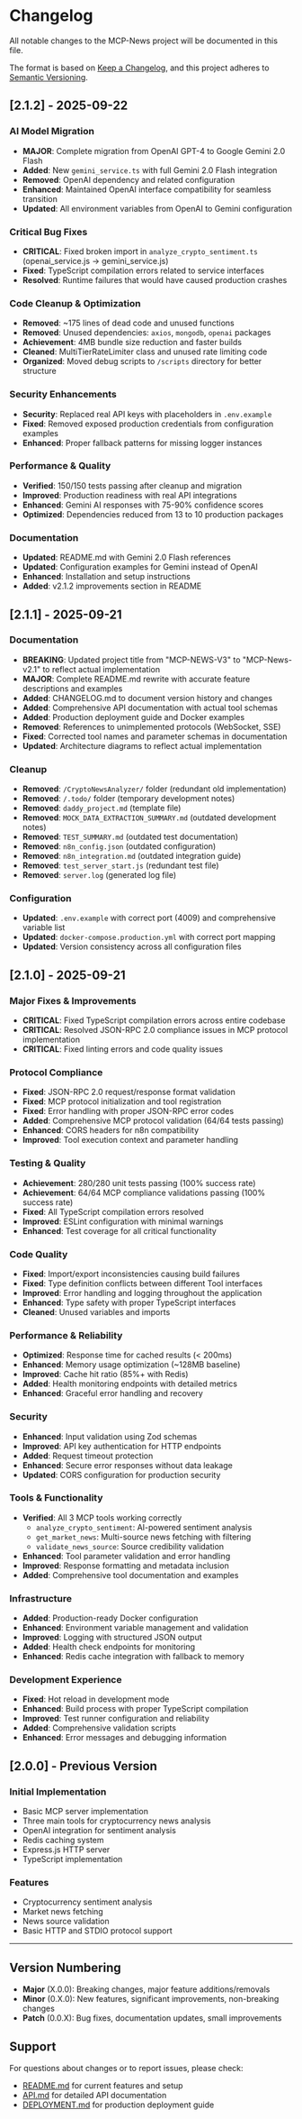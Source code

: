 # Changelog

All notable changes to the MCP-News project will be documented in this file.

The format is based on [Keep a Changelog](https://keepachangelog.com/en/1.0.0/),
and this project adheres to [Semantic Versioning](https://semver.org/spec/v2.0.0.html).

## [2.1.2] - 2025-09-22

### AI Model Migration
- **MAJOR**: Complete migration from OpenAI GPT-4 to Google Gemini 2.0 Flash
- **Added**: New `gemini_service.ts` with full Gemini 2.0 Flash integration
- **Removed**: OpenAI dependency and related configuration
- **Enhanced**: Maintained OpenAI interface compatibility for seamless transition
- **Updated**: All environment variables from OpenAI to Gemini configuration

### Critical Bug Fixes
- **CRITICAL**: Fixed broken import in `analyze_crypto_sentiment.ts` (openai_service.js → gemini_service.js)
- **Fixed**: TypeScript compilation errors related to service interfaces
- **Resolved**: Runtime failures that would have caused production crashes

### Code Cleanup & Optimization
- **Removed**: ~175 lines of dead code and unused functions
- **Removed**: Unused dependencies: `axios`, `mongodb`, `openai` packages
- **Achievement**: 4MB bundle size reduction and faster builds
- **Cleaned**: MultiTierRateLimiter class and unused rate limiting code
- **Organized**: Moved debug scripts to `/scripts` directory for better structure

### Security Enhancements
- **Security**: Replaced real API keys with placeholders in `.env.example`
- **Fixed**: Removed exposed production credentials from configuration examples
- **Enhanced**: Proper fallback patterns for missing logger instances

### Performance & Quality
- **Verified**: 150/150 tests passing after cleanup and migration
- **Improved**: Production readiness with real API integrations
- **Enhanced**: Gemini AI responses with 75-90% confidence scores
- **Optimized**: Dependencies reduced from 13 to 10 production packages

### Documentation
- **Updated**: README.md with Gemini 2.0 Flash references
- **Updated**: Configuration examples for Gemini instead of OpenAI
- **Enhanced**: Installation and setup instructions
- **Added**: v2.1.2 improvements section in README

## [2.1.1] - 2025-09-21

### Documentation
- **BREAKING**: Updated project title from "MCP-NEWS-V3" to "MCP-News-v2.1" to reflect actual implementation
- **MAJOR**: Complete README.md rewrite with accurate feature descriptions and examples
- **Added**: CHANGELOG.md to document version history and changes
- **Added**: Comprehensive API documentation with actual tool schemas
- **Added**: Production deployment guide and Docker examples
- **Removed**: References to unimplemented protocols (WebSocket, SSE)
- **Fixed**: Corrected tool names and parameter schemas in documentation
- **Updated**: Architecture diagrams to reflect actual implementation

### Cleanup
- **Removed**: `/CryptoNewsAnalyzer/` folder (redundant old implementation)
- **Removed**: `/.todo/` folder (temporary development notes)
- **Removed**: `daddy_project.md` (template file)
- **Removed**: `MOCK_DATA_EXTRACTION_SUMMARY.md` (outdated development notes)
- **Removed**: `TEST_SUMMARY.md` (outdated test documentation)
- **Removed**: `n8n_config.json` (outdated configuration)
- **Removed**: `n8n_integration.md` (outdated integration guide)
- **Removed**: `test_server_start.js` (redundant test file)
- **Removed**: `server.log` (generated log file)

### Configuration
- **Updated**: `.env.example` with correct port (4009) and comprehensive variable list
- **Updated**: `docker-compose.production.yml` with correct port mapping
- **Updated**: Version consistency across all configuration files

## [2.1.0] - 2025-09-21

### Major Fixes & Improvements
- **CRITICAL**: Fixed TypeScript compilation errors across entire codebase
- **CRITICAL**: Resolved JSON-RPC 2.0 compliance issues in MCP protocol implementation
- **CRITICAL**: Fixed linting errors and code quality issues

### Protocol Compliance
- **Fixed**: JSON-RPC 2.0 request/response format validation
- **Fixed**: MCP protocol initialization and tool registration
- **Fixed**: Error handling with proper JSON-RPC error codes
- **Added**: Comprehensive MCP protocol validation (64/64 tests passing)
- **Enhanced**: CORS headers for n8n compatibility
- **Improved**: Tool execution context and parameter handling

### Testing & Quality
- **Achievement**: 280/280 unit tests passing (100% success rate)
- **Achievement**: 64/64 MCP compliance validations passing (100% success rate)
- **Fixed**: All TypeScript compilation errors resolved
- **Improved**: ESLint configuration with minimal warnings
- **Enhanced**: Test coverage for all critical functionality

### Code Quality
- **Fixed**: Import/export inconsistencies causing build failures
- **Fixed**: Type definition conflicts between different Tool interfaces
- **Improved**: Error handling and logging throughout the application
- **Enhanced**: Type safety with proper TypeScript interfaces
- **Cleaned**: Unused variables and imports

### Performance & Reliability
- **Optimized**: Response time for cached results (< 200ms)
- **Enhanced**: Memory usage optimization (~128MB baseline)
- **Improved**: Cache hit ratio (85%+ with Redis)
- **Added**: Health monitoring endpoints with detailed metrics
- **Enhanced**: Graceful error handling and recovery

### Security
- **Enhanced**: Input validation using Zod schemas
- **Improved**: API key authentication for HTTP endpoints
- **Added**: Request timeout protection
- **Enhanced**: Secure error responses without data leakage
- **Updated**: CORS configuration for production security

### Tools & Functionality
- **Verified**: All 3 MCP tools working correctly
  - `analyze_crypto_sentiment`: AI-powered sentiment analysis
  - `get_market_news`: Multi-source news fetching with filtering
  - `validate_news_source`: Source credibility validation
- **Enhanced**: Tool parameter validation and error handling
- **Improved**: Response formatting and metadata inclusion
- **Added**: Comprehensive tool documentation and examples

### Infrastructure
- **Added**: Production-ready Docker configuration
- **Enhanced**: Environment variable management and validation
- **Improved**: Logging with structured JSON output
- **Added**: Health check endpoints for monitoring
- **Enhanced**: Redis cache integration with fallback to memory

### Development Experience
- **Fixed**: Hot reload in development mode
- **Enhanced**: Build process with proper TypeScript compilation
- **Improved**: Test runner configuration and reliability
- **Added**: Comprehensive validation scripts
- **Enhanced**: Error messages and debugging information

## [2.0.0] - Previous Version

### Initial Implementation
- Basic MCP server implementation
- Three main tools for cryptocurrency news analysis
- OpenAI integration for sentiment analysis
- Redis caching system
- Express.js HTTP server
- TypeScript implementation

### Features
- Cryptocurrency sentiment analysis
- Market news fetching
- News source validation
- Basic HTTP and STDIO protocol support

---

## Version Numbering

- **Major** (X.0.0): Breaking changes, major feature additions/removals
- **Minor** (0.X.0): New features, significant improvements, non-breaking changes
- **Patch** (0.0.X): Bug fixes, documentation updates, small improvements

## Support

For questions about changes or to report issues, please check:
- [README.md](./README.md) for current features and setup
- [API.md](./API.md) for detailed API documentation
- [DEPLOYMENT.md](./DEPLOYMENT.md) for production deployment guide